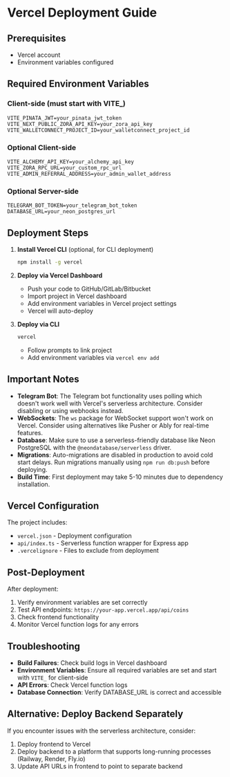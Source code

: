 # Vercel Deployment Guide

## Prerequisites
- Vercel account
- Environment variables configured

## Required Environment Variables

### Client-side (must start with VITE_)
```
VITE_PINATA_JWT=your_pinata_jwt_token
VITE_NEXT_PUBLIC_ZORA_API_KEY=your_zora_api_key
VITE_WALLETCONNECT_PROJECT_ID=your_walletconnect_project_id
```

### Optional Client-side
```
VITE_ALCHEMY_API_KEY=your_alchemy_api_key
VITE_ZORA_RPC_URL=your_custom_rpc_url
VITE_ADMIN_REFERRAL_ADDRESS=your_admin_wallet_address
```

### Optional Server-side
```
TELEGRAM_BOT_TOKEN=your_telegram_bot_token
DATABASE_URL=your_neon_postgres_url
```

## Deployment Steps

1. **Install Vercel CLI** (optional, for CLI deployment)
   ```bash
   npm install -g vercel
   ```

2. **Deploy via Vercel Dashboard**
   - Push your code to GitHub/GitLab/Bitbucket
   - Import project in Vercel dashboard
   - Add environment variables in Vercel project settings
   - Vercel will auto-deploy

3. **Deploy via CLI**
   ```bash
   vercel
   ```
   - Follow prompts to link project
   - Add environment variables via `vercel env add`

## Important Notes

- **Telegram Bot**: The Telegram bot functionality uses polling which doesn't work well with Vercel's serverless architecture. Consider disabling or using webhooks instead.
- **WebSockets**: The `ws` package for WebSocket support won't work on Vercel. Consider using alternatives like Pusher or Ably for real-time features.
- **Database**: Make sure to use a serverless-friendly database like Neon PostgreSQL with the `@neondatabase/serverless` driver.
- **Migrations**: Auto-migrations are disabled in production to avoid cold start delays. Run migrations manually using `npm run db:push` before deploying.
- **Build Time**: First deployment may take 5-10 minutes due to dependency installation.

## Vercel Configuration

The project includes:
- `vercel.json` - Deployment configuration
- `api/index.ts` - Serverless function wrapper for Express app
- `.vercelignore` - Files to exclude from deployment

## Post-Deployment

After deployment:
1. Verify environment variables are set correctly
2. Test API endpoints: `https://your-app.vercel.app/api/coins`
3. Check frontend functionality
4. Monitor Vercel function logs for any errors

## Troubleshooting

- **Build Failures**: Check build logs in Vercel dashboard
- **Environment Variables**: Ensure all required variables are set and start with `VITE_` for client-side
- **API Errors**: Check Vercel function logs
- **Database Connection**: Verify DATABASE_URL is correct and accessible

## Alternative: Deploy Backend Separately

If you encounter issues with the serverless architecture, consider:
1. Deploy frontend to Vercel
2. Deploy backend to a platform that supports long-running processes (Railway, Render, Fly.io)
3. Update API URLs in frontend to point to separate backend
